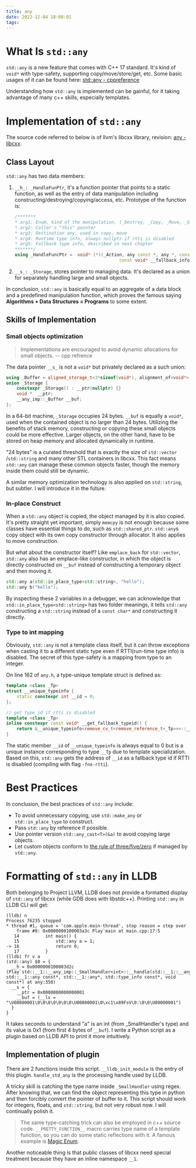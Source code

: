 ```yaml
---
title: any
date: 2022-12-04 18:08:01
tags:
---
```


# What Is `std::any`

`std::any` is a new feature that comes with C++ 17 standard. It's kind of `void*` with type-safety, supporting copy/move/store/get, etc. Some basic usages of it can be found here: [std::any - cppreference](https://en.cppreference.com/w/cpp/utility/any)

Understanding how `std::any` is implemented can be gainful, for it taking advantage of many c++ skills, especially templates.

# Implementation of `std::any`

The source code referred to below is <any> of llvm's libcxx library, revision: [any - libcxx](https://github.com/llvm/llvm-project/blob/eb7d16ea25649909373e324e6ebf36774cabdbfa/libcxx/include/any).

## Class Layout

`std::any` has two data members:

1. `__h_: _HandleFunPtr`, it's a function pointer that points to a static function, as well as the entry of data manipulation including constructing/destroying/copying/access, etc. Prototype of the function is:

   ```cpp
   /*******
   * arg1: Enum, kind of the manipulation, (_Destroy, _Copy, _Move, _Get, _TypeInfo)
   * arg2: Caller's "this" pointer
   * arg3: Destination any, used in copy, move
   * arg4: Runtime type info, always nullptr if rtti is disabled
   * arg5: Fallback type info, described in next chapter
   *******/
   using _HandleFuncPtr =  void* (*)(_Action, any const *, any *, const type_info *,
                                           const void* __fallback_info);
   ```

2. `__s_: _Storage`, stores pointer to managing data. It's declared as a union for separately handling large and small objects.

In conclusion, `std::any` is basically equal to an aggregate of a data block and a predefined manipulation function, which proves the famous saying **Algorithms + Data Structures = Programs** to some extent.



## Skills of Implementation

### Small objects optimization

> Implementations are encouraged to avoid dynamic allocations for small objects.    -- cpp refrence

The data pointer `__s_` is not a `void*` but privately declared as a such union:

```cpp
using _Buffer = aligned_storage_t<3*sizeof(void*), alignment_of<void*>::value>;
union _Storage {
    constexpr _Storage() : __ptr(nullptr) {}
    void *  __ptr;
    __any_imp::_Buffer __buf;
};
```

In a 64-bit machine, `_Storage` occupies 24 bytes. `__buf` is equally a `void*`, used when the contained object is no larger than 24 bytes. Utilizing the benefits of stack memory, constructing or copying these small objects could be more effective. Larger objects, on the other hand, have to be stored on heap memory and allocated dynamically in runtime.

"24 bytes" is a curated threshold that is exactly the size of `std::vector` /`std::string` and many other STL containers in libcxx. This fact means `std::any` can manage these common objects faster, though the memory inside them could still be dynamic.

A similar memory optimization technology is also applied on `std::string`, but subtler. I will introduce it in the future.



### In-place Construct

When a `std::any` object is copied, the object managed by it is also copied. It's pretty straight yet important, simply `memcpy` is not enough because some classes have essential things to do, such as `std::shared_ptr`. `std::any`s copy object with its own copy constructor through allocator. It also applies to move construction.

But what about the constructor itself? Like `emplace_back` for `std::vector`, `std::any` also has an emplace-like constructor, in which the object is directly constructed on `__buf` instead of constructing a temporary object and then moving it.

```cpp
std::any a(std::in_place_type<std::string>, "hello");
std::any b("hello");
```

By inspecting these 2 variables in a debugger, we can acknowledge that `std::in_place_type<std::string>` has two folder meanings, it tells `std::any` constructing a `std::string` instead of a `const char*` and constructing it directly.



### Type to int mapping

Obviously, `std::any` is not a template class itself, but it can throw exceptions when casting it to a different static type even if RTTI(run-time type info) is disabled. The secret of this type-safety is a mapping from type to an integer.

On line 162 of `any.h`, a type-unique template struct is defined as:

```cpp
template <class _Tp>
struct __unique_typeinfo { 
    static constexpr int __id = 0; 
};

// get type id if rtti is disabled
template <class _Tp>
inline constexpr const void* __get_fallback_typeid() {
    return &__unique_typeinfo<remove_cv_t<remove_reference_t<_Tp>>>::__id;
}
```

The static member `__id` of `__unique_typeinfo` is always equal to 0 but is a unique instance corresponding to type `__Tp` due to template specialization. Based on this, `std::any` gets the address of `__id` as a fallback type id if RTTI is disabled (compiling with flag `-fno-rtti`).



# Best Practices

In conclusion, the best practices of `std::any` include:

- To avoid unnecessary copying, use `std::make_any` or `std::in_place_type` to construct.
- Pass `std::any` by reference if possible.
- Use pointer version `std::any_cast<T>(&a)` to avoid copying large objects.
- Let custom objects conform to [the rule of three/five/zero](https://en.cppreference.com/w/cpp/language/rule_of_three) if managed by `std::any`.



# Formatting of `std::any` in LLDB

Both belonging to Project LLVM, LLDB does not provide a formatted display of `std::any` of libcxx (while GDB does with libstdc++). Printing `std::any` in LLDB CLI will get:

```Shell
(lldb) n
Process 76235 stopped
* thread #1, queue = 'com.apple.main-thread', stop reason = step over
    frame #0: 0x0000000100003a3c Play`main at main.cpp:17:5
   14          int main() {
   15              std::any a = 1;
-> 16              return 0;
   17          }
(lldb) fr v a
(std::any) $0 = {
  __h = 0x0000000100003d2c (Play`std::__1::__any_imp::_SmallHandler<int>::__handle(std::__1::__any_imp::_Action, std::__1::any const*, std::__1::any*, std::type_info const*, void const*) at any:350)
  __s = {
    __ptr = 0x0000000000000001
    __buf = (__lx = "\U00000001\0\0\0\0\0\0\0\U00000001\0\xc1\x89FͽV\0:\0\0\U00000001")
  }
}
```

It takes seconds to understand "a" is an int (from _SmallHandler's type) and its value is 0x1 (from first 4 bytes of `__buf`). I write a Python script as a plugin based on LLDB API to print it more intuitively. 

<script src="https://gist.github.com/TsaiHao/a0abaaa7272c917d5fc00e2bdc676969.js"></script>

## Implementation of plugin

There are 2 functions inside this script. `__lldb_init_module` is the entry of this plugin. `handle_std_any` is the processing handle used by LLDB.

A tricky skill is catching the type name inside `_SmallHandler` using regex. After knowing that, we can find the object representing this type in python and then forcibly convert the pointer of buffer to it. This script should work for integers, floats, and `std::string`, but not very robust now. I will continually polish it.

> The same type-catching trick can also be employed in c++ source code. `__PRETTY_FUNCTION__` macro carries type name of a template function, so you can do some static reflections with it. A famous example is [Magic Enum](https://github.com/Neargye/magic_enum).

Another noticeable thing is that public classes of libcxx need special treatment because they have an inline namespace `__1`.